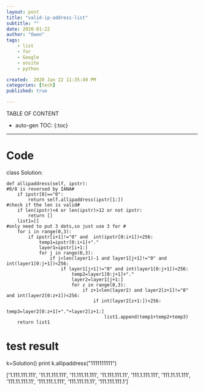 ```yaml
---
layout: post
title: "valid-ip-address-list"
subtitle: ""
date: 2020-01-22
author: "Owen"
tags: 
    - list
    - for
    - Google
    - onsite
    - python

created:  2020 Jan 22 11:35:49 PM
categories: [tech]
published: true

---
```



TABLE OF CONTENT

* auto-gen TOC:
{:toc}

- - -

# Code
class Solution:

    def allipaddress(self, ipstr):
    #0/8 is reversed by IANA#        
        if ipstr[0]=="0":
            return self.allipaddress(ipstr[1:])
    #check if the len is valid#
        if len(ipstr)<4 or len(ipstr)>12 or not ipstr:
            return []
        list1=[]
    #only need to put 3 dots,so just use 3 for #
        for i in range(0,3):
            if ipstr[i+1]!="0" and  int(ipstr[0:i+1])<256:
                temp1=ipstr[0:i+1]+"."
                layer1=ipstr[i+1:]
                for j in range(0,3):
                    if j<len(layer1)-1 and layer1[j+1]!="0" and int(layer1[0:j+1])<256:
                        if layer1[j+1]!="0" and int(layer1[0:j+1])<256:
                            temp2=layer1[0:j+1]+"."
                            layer2=layer1[j+1:]
                            for z in range(0,3):
                                if z+1<len(layer2) and layer2[z+1]!="0" and int(layer2[0:z+1])<256:
                                    if int(layer2[z+1:])<256:
                                        temp3=layer2[0:z+1]+"."+layer2[z+1:]
                                        list1.append(temp1+temp2+temp3)
        return list1



# test result
k=Solution()
print k.allipaddress("1111111111")

['1.111.111.111', '11.11.111.111', '11.111.11.111', '11.111.111.11', '111.1.111.111', '111.11.11.111', '111.11.111.11', '111.111.1.111', '111.111.11.11', '111.111.111.1']

